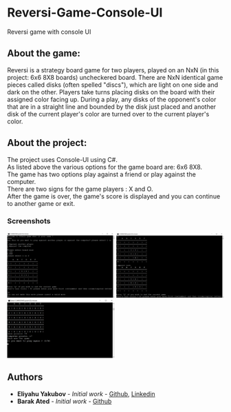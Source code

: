 # Reversi-Game-Console-UI
Reversi game with console UI

## About the game:
Reversi is a strategy board game for two players, played on an  NxN (in this project: 6x6 8X8 boards) uncheckered board. There are NxN identical game pieces called disks (often spelled "discs"), which are light on one side and dark on the other. Players take turns placing disks on the board with their assigned color facing up. During a play, any disks of the opponent's color that are in a straight line and bounded by the disk just placed and another disk of the current player's color are turned over to the current player's color.

## About the project:
The project uses Console-UI using C#.\
As listed above the various options for the game board are: 6x6 8X8.\
The game has two options play against a friend or play against the computer.\
There are two signs for the game players : X and O.\
After the game is over, the game's score is displayed and you can continue to another game or exit.

### Screenshots
<img src="https://github.com/EliYakubov7/Reversi-Game-Console-UI/blob/master/screenshots/part_one.png" width="250" >
<img src="https://github.com/EliYakubov7/Reversi-Game-Console-UI/blob/master/screenshots/part_two.png" width="250" >
<img src="https://github.com/EliYakubov7/Reversi-Game-Console-UI/blob/master/screenshots/part_three.png" width="250" >

## Authors

* **Eliyahu Yakubov** - *Initial work* - [Github](https://github.com/EliYakubov7), [Linkedin](https://www.linkedin.com/in/eli-yakubov-961908173)
* **Barak Ated** - *Initial work* - [Github](https://github.com/barak03)
